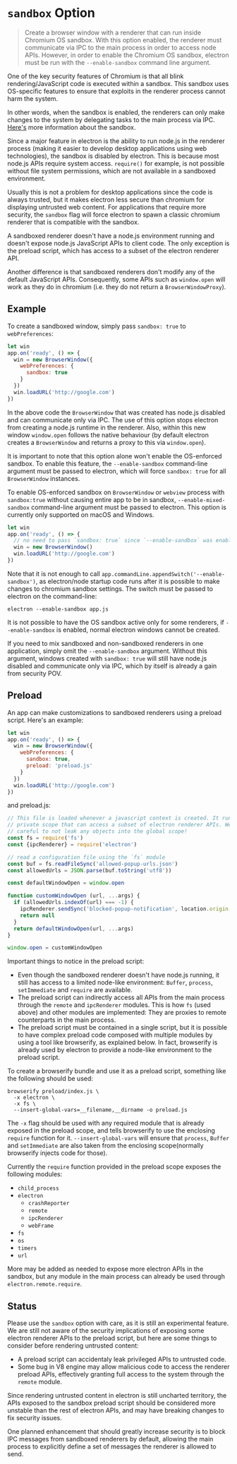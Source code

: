 # `sandbox` Option

> Create a browser window with a renderer that can run inside Chromium OS sandbox. With this
option enabled, the renderer must communicate via IPC to the main process in order to access node APIs.
However, in order to enable the Chromium OS sandbox, electron must be run with the `--enable-sandbox`
command line argument.

One of the key security features of Chromium is that all blink rendering/JavaScript
code is executed within a sandbox. This sandbox uses OS-specific features to ensure
that exploits in the renderer process cannot harm the system.

In other words, when the sandbox is enabled, the renderers can only make changes
to the system by delegating tasks to the main process via IPC.
[Here's](https://www.chromium.org/developers/design-documents/sandbox) more
information about the sandbox.

Since a major feature in electron is the ability to run node.js in the
renderer process (making it easier to develop desktop applications using web
technologies), the sandbox is disabled by electron. This is because
most node.js APIs require system access. `require()` for example, is not
possible without file system permissions, which are not available in a sandboxed
environment.

Usually this is not a problem for desktop applications since the code is always
trusted, but it makes electron less secure than chromium for displaying
untrusted web content. For applications that require more security, the
`sandbox` flag will force electron to spawn a classic chromium renderer that is
compatible with the sandbox.

A sandboxed renderer doesn't have a node.js environment running and doesn't
expose node.js JavaScript APIs to client code. The only exception is the preload script,
which has access to a subset of the electron renderer API.

Another difference is that sandboxed renderers don't modify any of the default
JavaScript APIs. Consequently, some APIs such as `window.open` will work as they
do in chromium (i.e. they do not return a `BrowserWindowProxy`).

## Example

To create a sandboxed window, simply pass `sandbox: true` to `webPreferences`:

```js
let win
app.on('ready', () => {
  win = new BrowserWindow({
    webPreferences: {
      sandbox: true
    }
  })
  win.loadURL('http://google.com')
})
```

In the above code the `BrowserWindow` that was created has node.js disabled and can communicate
only via IPC. The use of this option stops electron from creating a node.js runtime in the renderer. Also,
within this new window `window.open` follows the native behaviour (by default electron creates a `BrowserWindow`
and returns a proxy to this via `window.open`).

It is important to note that this option alone won't enable the OS-enforced sandbox. To enable this feature, the
`--enable-sandbox` command-line argument must be passed to electron, which will
force `sandbox: true` for all `BrowserWindow` instances.

To enable OS-enforced sandbox on `BrowserWindow` or `webview` process with `sandbox:true` without causing
entire app to be in sandbox, `--enable-mixed-sandbox` command-line argument must be passed to electron.
This option is currently only supported on macOS and Windows.

```js
let win
app.on('ready', () => {
  // no need to pass `sandbox: true` since `--enable-sandbox` was enabled.
  win = new BrowserWindow()
  win.loadURL('http://google.com')
})
```

Note that it is not enough to call
`app.commandLine.appendSwitch('--enable-sandbox')`, as electron/node startup
code runs after it is possible to make changes to chromium sandbox settings. The
switch must be passed to electron on the command-line:

```
electron --enable-sandbox app.js
```

It is not possible to have the OS sandbox active only for some renderers, if
`--enable-sandbox` is enabled, normal electron windows cannot be created.

If you need to mix sandboxed and non-sandboxed renderers in one application,
simply omit the `--enable-sandbox` argument. Without this argument, windows
created with `sandbox: true` will still have node.js disabled and communicate
only via IPC, which by itself is already a gain from security POV.

## Preload

An app can make customizations to sandboxed renderers using a preload script.
Here's an example:

```js
let win
app.on('ready', () => {
  win = new BrowserWindow({
    webPreferences: {
      sandbox: true,
      preload: 'preload.js'
    }
  })
  win.loadURL('http://google.com')
})
```

and preload.js:

```js
// This file is loaded whenever a javascript context is created. It runs in a
// private scope that can access a subset of electron renderer APIs. We must be
// careful to not leak any objects into the global scope!
const fs = require('fs')
const {ipcRenderer} = require('electron')

// read a configuration file using the `fs` module
const buf = fs.readFileSync('allowed-popup-urls.json')
const allowedUrls = JSON.parse(buf.toString('utf8'))

const defaultWindowOpen = window.open

function customWindowOpen (url, ...args) {
  if (allowedUrls.indexOf(url) === -1) {
    ipcRenderer.sendSync('blocked-popup-notification', location.origin, url)
    return null
  }
  return defaultWindowOpen(url, ...args)
}

window.open = customWindowOpen
```

Important things to notice in the preload script:

- Even though the sandboxed renderer doesn't have node.js running, it still has
  access to a limited node-like environment: `Buffer`, `process`, `setImmediate`
  and `require` are available.
- The preload script can indirectly access all APIs from the main process through the
  `remote` and `ipcRenderer` modules. This is how `fs` (used above) and other
  modules are implemented: They are proxies to remote counterparts in the main
  process.
- The preload script must be contained in a single script, but it is possible to have
  complex preload code composed with multiple modules by using a tool like
  browserify, as explained below. In fact, browserify is already used by
  electron to provide a node-like environment to the preload script.

To create a browserify bundle and use it as a preload script, something like
the following should be used:

    browserify preload/index.js \
      -x electron \
      -x fs \
      --insert-global-vars=__filename,__dirname -o preload.js

The `-x` flag should be used with any required module that is already exposed in
the preload scope, and tells browserify to use the enclosing `require` function
for it. `--insert-global-vars` will ensure that `process`, `Buffer` and
`setImmediate` are also taken from the enclosing scope(normally browserify
injects code for those).

Currently the `require` function provided in the preload scope exposes the
following modules:

- `child_process`
- `electron`
  - `crashReporter`
  - `remote`
  - `ipcRenderer`
  - `webFrame`
- `fs`
- `os`
- `timers`
- `url`

More may be added as needed to expose more electron APIs in the sandbox, but any
module in the main process can already be used through
`electron.remote.require`.

## Status

Please use the `sandbox` option with care, as it is still an experimental
feature. We are still not aware of the security implications of exposing some
electron renderer APIs to the preload script, but here are some things to
consider before rendering untrusted content:

- A preload script can accidentaly leak privileged APIs to untrusted code.
- Some bug in V8 engine may allow malicious code to access the renderer preload
  APIs, effectively granting full access to the system through the `remote`
  module.

Since rendering untrusted content in electron is still uncharted territory,
the APIs exposed to the sandbox preload script should be considered more
unstable than the rest of electron APIs, and may have breaking changes to fix
security issues.

One planned enhancement that should greatly increase security is to block IPC
messages from sandboxed renderers by default, allowing the main process to
explicitly define a set of messages the renderer is allowed to send.
